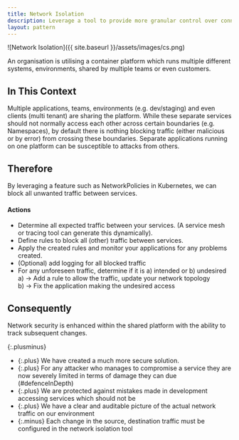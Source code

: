 ```yaml
---
title: Network Isolation
description: Leverage a tool to provide more granular control over connections to workloads.
layout: pattern
---
```


![Network Isolation]({{ site.baseurl }}/assets/images/cs.png)

An organisation is utilising a container platform which runs multiple different systems, environments, shared by multiple teams or even customers.


## In This Context

Multiple applications, teams, environments (e.g. dev/staging) and even clients (multi tenant) are sharing the platform. While these separate services should not normally access each other across certain boundaries (e.g. Namespaces),
by default there is nothing blocking traffic (either malicious or by error) from crossing these boundaries. 
Separate applications running on one platform can be susceptible to attacks from others.

## Therefore

By leveraging a feature such as NetworkPolicies in Kubernetes, we can block all unwanted traffic between services.

#### Actions
- Determine all expected traffic between your services. (A service mesh or tracing tool can generate this dynamically).
- Define rules to block all (other) traffic between services.
- Apply the created rules and monitor your applications for any problems created.
- (Optional) add logging for all blocked traffic
- For any unforeseen traffic, determine if it is a) intended or b) undesired <br/>
    a) -> Add a rule to allow the traffic, update your network topology<br/>
    b) -> Fix the application making the undesired access

## Consequently

Network security is enhanced within the shared platform with the ability to track subsequent changes.

{:.plusminus}
- {:.plus} We have created a much more secure solution.
- {:.plus} For any attacker who manages to compromise a service they are now severely limited in terms of damage they can due (#defenceInDepth)
- {:.plus} We are protected against mistakes made in development accessing services which should not be
- {:.plus} We have a clear and auditable picture of the actual network traffic on our environment
- {:.minus} Each change in the source, destination traffic must be configured in the network isolation tool
